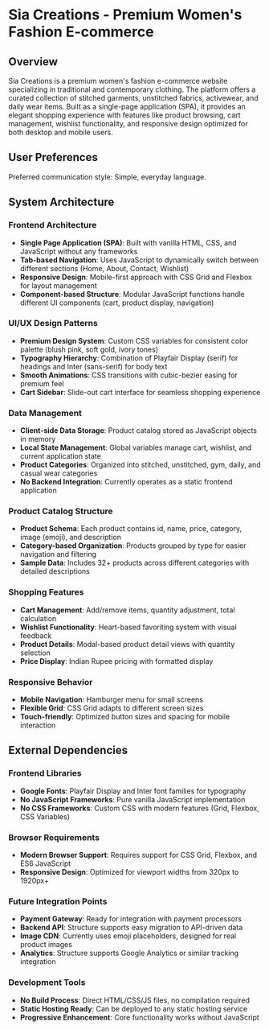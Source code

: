 # Sia Creations - Premium Women's Fashion E-commerce

## Overview

Sia Creations is a premium women's fashion e-commerce website specializing in traditional and contemporary clothing. The platform offers a curated collection of stitched garments, unstitched fabrics, activewear, and daily wear items. Built as a single-page application (SPA), it provides an elegant shopping experience with features like product browsing, cart management, wishlist functionality, and responsive design optimized for both desktop and mobile users.

## User Preferences

Preferred communication style: Simple, everyday language.

## System Architecture

### Frontend Architecture
- **Single Page Application (SPA)**: Built with vanilla HTML, CSS, and JavaScript without any frameworks
- **Tab-based Navigation**: Uses JavaScript to dynamically switch between different sections (Home, About, Contact, Wishlist)
- **Responsive Design**: Mobile-first approach with CSS Grid and Flexbox for layout management
- **Component-based Structure**: Modular JavaScript functions handle different UI components (cart, product display, navigation)

### UI/UX Design Patterns
- **Premium Design System**: Custom CSS variables for consistent color palette (blush pink, soft gold, ivory tones)
- **Typography Hierarchy**: Combination of Playfair Display (serif) for headings and Inter (sans-serif) for body text
- **Smooth Animations**: CSS transitions with cubic-bezier easing for premium feel
- **Cart Sidebar**: Slide-out cart interface for seamless shopping experience

### Data Management
- **Client-side Data Storage**: Product catalog stored as JavaScript objects in memory
- **Local State Management**: Global variables manage cart, wishlist, and current application state
- **Product Categories**: Organized into stitched, unstitched, gym, daily, and casual wear categories
- **No Backend Integration**: Currently operates as a static frontend application

### Product Catalog Structure
- **Product Schema**: Each product contains id, name, price, category, image (emoji), and description
- **Category-based Organization**: Products grouped by type for easier navigation and filtering
- **Sample Data**: Includes 32+ products across different categories with detailed descriptions

### Shopping Features
- **Cart Management**: Add/remove items, quantity adjustment, total calculation
- **Wishlist Functionality**: Heart-based favoriting system with visual feedback
- **Product Details**: Modal-based product detail views with quantity selection
- **Price Display**: Indian Rupee pricing with formatted display

### Responsive Behavior
- **Mobile Navigation**: Hamburger menu for small screens
- **Flexible Grid**: CSS Grid adapts to different screen sizes
- **Touch-friendly**: Optimized button sizes and spacing for mobile interaction

## External Dependencies

### Frontend Libraries
- **Google Fonts**: Playfair Display and Inter font families for typography
- **No JavaScript Frameworks**: Pure vanilla JavaScript implementation
- **No CSS Frameworks**: Custom CSS with modern features (Grid, Flexbox, CSS Variables)

### Browser Requirements
- **Modern Browser Support**: Requires support for CSS Grid, Flexbox, and ES6 JavaScript
- **Responsive Design**: Optimized for viewport widths from 320px to 1920px+

### Future Integration Points
- **Payment Gateway**: Ready for integration with payment processors
- **Backend API**: Structure supports easy migration to API-driven data
- **Image CDN**: Currently uses emoji placeholders, designed for real product images
- **Analytics**: Structure supports Google Analytics or similar tracking integration

### Development Tools
- **No Build Process**: Direct HTML/CSS/JS files, no compilation required
- **Static Hosting Ready**: Can be deployed to any static hosting service
- **Progressive Enhancement**: Core functionality works without JavaScript